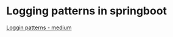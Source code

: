 # Logging patterns in springboot

[Loggin patterns - medium](https://rishi-preetham.medium.com/logging-patterns-in-spring-boot-b70d1e8c3074)